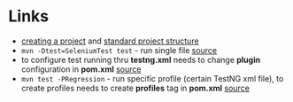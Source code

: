 # Links

* <a href="https://maven.apache.org/guides/getting-started/maven-in-five-minutes.html">creating a project</a> and <a href="https://maven.apache.org/guides/introduction/introduction-to-the-standard-directory-layout.html">standard project structure</a>
* <code>mvn -Dtest=SeleniumTest test</code> - run single file <a href="https://maven.apache.org/surefire/maven-surefire-plugin/examples/single-test.html">source</a>
* to configure test running thru **testng.xml** needs to change **plugin** configuration in **pom.xml** <a href="https://maven.apache.org/surefire/maven-surefire-plugin/examples/testng.html">source</a>
* <code>mvn test -PRegression</code> - run specific profile (certain TestNG xml file), to create profiles needs to create **profiles** tag in **pom.xml** <a href="https://maven.apache.org/guides/introduction/introduction-to-profiles.html">source</a>
